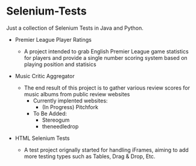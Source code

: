 # Selenium-Tests
Just a collection of Selenium Tests in Java and Python.

- Premier League Player Ratings
    - A project intended to grab English Premier League game statistics for players and provide a single number scoring system based on playing position and statisics

- Music Critic Aggregator
    - The end result of this project is to gather various review scores for music albums from public review websites
        - Currently implented websites:
            - (In Progress) Pitchfork
        - To Be Added:
            - Stereogum
            - theneedledrop

- HTML Selenium Tests
    - A test project orignally started for handling iFrames, aiming to add more testing types such as Tables, Drag & Drop, Etc.